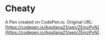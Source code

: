 # Cheaty

A Pen created on CodePen.io. Original URL: [https://codepen.io/Agullana21/pen/ZEmzPvN](https://codepen.io/Agullana21/pen/ZEmzPvN).

